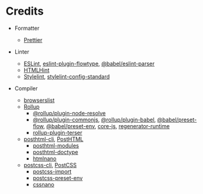 # Credits

- Formatter
	- [Prettier](https://github.com/prettier/prettier/)

- Linter
	- [ESLint](https://github.com/eslint/eslint/), [eslint-plugin-flowtype](https://github.com/gajus/eslint-plugin-flowtype/), [@babel/eslint-parser](https://github.com/babel/babel/tree/main/eslint/babel-eslint-parser/)
	- [HTMLHint](https://github.com/HTMLHint/HTMLHint/)
	- [Stylelint](https://github.com/stylelint/stylelint/), [stylelint-config-standard](https://github.com/stylelint/stylelint-config-standard/)

- Compiler
	- [browserslist](https://github.com/browserslist/browserslist/)
	- [Rollup](https://github.com/rollup/rollup/)
		- [@rollup/plugin-node-resolve](https://github.com/rollup/plugins/tree/master/packages/node-resolve/)
		- [@rollup/plugin-commonjs](https://github.com/rollup/plugins/tree/master/packages/commonjs/), [@rollup/plugin-babel](https://github.com/rollup/plugins/tree/master/packages/babel/), [@babel/preset-flow](https://github.com/babel/babel/tree/main/packages/babel-preset-flow/), [@babel/preset-env](https://github.com/babel/babel/tree/main/packages/babel-preset-env/), [core-js](https://github.com/zloirock/core-js/), [regenerator-runtime](https://github.com/facebook/regenerator/tree/main/packages/runtime/)
		- [rollup-plugin-terser](https://github.com/TrySound/rollup-plugin-terser/)
	- [posthtml-cli](https://github.com/posthtml/posthtml-cli/), [PostHTML](https://github.com/posthtml/posthtml/)
		- [posthtml-modules](https://github.com/posthtml/posthtml-modules/)
		- [posthtml-doctype](https://github.com/posthtml/posthtml-doctype/)
		- [htmlnano](https://github.com/posthtml/htmlnano/)
	- [postcss-cli](https://github.com/postcss/postcss-cli/), [PostCSS](https://github.com/postcss/postcss/)
		- [postcss-import](https://github.com/postcss/postcss-import/)
		- [postcss-preset-env](https://github.com/csstools/postcss-plugins/tree/main/plugin-packs/postcss-preset-env/)
		- [cssnano](https://github.com/cssnano/cssnano/)
